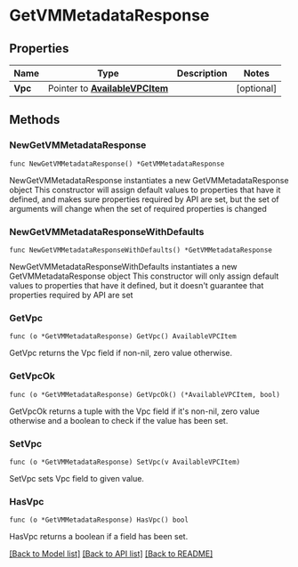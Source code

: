 # GetVMMetadataResponse

## Properties

Name | Type | Description | Notes
------------ | ------------- | ------------- | -------------
**Vpc** | Pointer to [**AvailableVPCItem**](AvailableVPCItem.md) |  | [optional] 

## Methods

### NewGetVMMetadataResponse

`func NewGetVMMetadataResponse() *GetVMMetadataResponse`

NewGetVMMetadataResponse instantiates a new GetVMMetadataResponse object
This constructor will assign default values to properties that have it defined,
and makes sure properties required by API are set, but the set of arguments
will change when the set of required properties is changed

### NewGetVMMetadataResponseWithDefaults

`func NewGetVMMetadataResponseWithDefaults() *GetVMMetadataResponse`

NewGetVMMetadataResponseWithDefaults instantiates a new GetVMMetadataResponse object
This constructor will only assign default values to properties that have it defined,
but it doesn't guarantee that properties required by API are set

### GetVpc

`func (o *GetVMMetadataResponse) GetVpc() AvailableVPCItem`

GetVpc returns the Vpc field if non-nil, zero value otherwise.

### GetVpcOk

`func (o *GetVMMetadataResponse) GetVpcOk() (*AvailableVPCItem, bool)`

GetVpcOk returns a tuple with the Vpc field if it's non-nil, zero value otherwise
and a boolean to check if the value has been set.

### SetVpc

`func (o *GetVMMetadataResponse) SetVpc(v AvailableVPCItem)`

SetVpc sets Vpc field to given value.

### HasVpc

`func (o *GetVMMetadataResponse) HasVpc() bool`

HasVpc returns a boolean if a field has been set.


[[Back to Model list]](../README.md#documentation-for-models) [[Back to API list]](../README.md#documentation-for-api-endpoints) [[Back to README]](../README.md)


